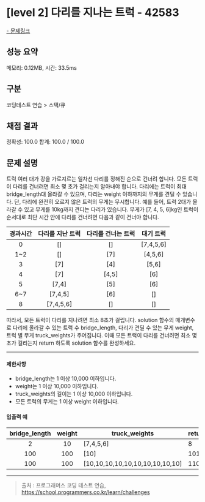 # [level 2] 다리를 지나는 트럭 - 42583

<a href="https://school.programmers.co.kr/learn/courses/30/lessons/42583">- 문제링크</a>

## 성능 요약

메모리: 0.12MB, 시간: 33.5ms

## 구분

코딩테스트 연습 > 스택/큐

## 채점 결과

정확성: 100.0
합계: 100.0 / 100.0

## 문제 설명

트럭 여러 대가 강을 가로지르는 일차선 다리를 정해진 순으로 건너려 합니다. 모든 트럭이 다리를 건너려면 최소 몇 초가 걸리는지 알아내야 합니다. 다리에는 트럭이 최대 bridge_length대 올라갈 수 있으며, 다리는 weight 이하까지의 무게를 견딜 수 있습니다. 단, 다리에 완전히 오르지 않은 트럭의 무게는 무시합니다.
예를 들어, 트럭 2대가 올라갈 수 있고 무게를 10kg까지 견디는 다리가 있습니다. 무게가 [7, 4, 5, 6]kg인 트럭이 순서대로 최단 시간 안에 다리를 건너려면 다음과 같이 건너야 합니다.

| 경과시간 | 다리를 지난 트럭 | 다리를 건너는 트럭 | 대기 트럭 |
| :------: | :--------------: | :----------------: | :-------: |
|    0     |        []        |         []         | [7,4,5,6] |
|   1~2    |        []        |        [7]         |  [4,5,6]  |
|    3     |       [7]        |        [4]         |   [5,6]   |
|    4     |       [7]        |       [4,5]        |    [6]    |
|    5     |      [7,4]       |        [5]         |    [6]    |
|   6~7    |     [7,4,5]      |        [6]         |    []     |
|    8     |    [7,4,5,6]     |         []         |    []     |

따라서, 모든 트럭이 다리를 지나려면 최소 8초가 걸립니다.
solution 함수의 매개변수로 다리에 올라갈 수 있는 트럭 수 bridge_length, 다리가 견딜 수 있는 무게 weight, 트럭 별 무게 truck_weights가 주어집니다. 이때 모든 트럭이 다리를 건너려면 최소 몇 초가 걸리는지 return 하도록 solution 함수를 완성하세요.

---

#### 제한사항

- bridge_length는 1 이상 10,000 이하입니다.
- weight는 1 이상 10,000 이하입니다.
- truck_weights의 길이는 1 이상 10,000 이하입니다.
- 모든 트럭의 무게는 1 이상 weight 이하입니다.

#### 입출력 예

| **bridge_length** | **weight** | **truck_weights**               | **return** |
| :---------------: | :--------: | ------------------------------- | ---------- |
|         2         |     10     | [7,4,5,6]                       | 8          |
|        100        |    100     | [10]                            | 101        |
|        100        |    100     | [10,10,10,10,10,10,10,10,10,10] | 110        |

---

> 출처 : 프로그래머스 코딩 테스트 연습, <https://school.programmers.co.kr/learn/challenges>
